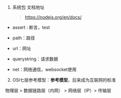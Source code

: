1. 系统包
    文档地址
    > https://nodejs.org/en/docs/

 - assert : 断言，test
    > [](../nodelib/assert.js)
    
 - path：路径
    > [](../nodelib/path.js)
 
 - url：网址
    > [](../nodelib/url.js)
    
 - querystring：请求数据
    > [](../nodelib/querystring.js)

 - net：网络通信，websocket使用
 
 2. OSI七层参考模型：**参考模型**，后来成为互联网的标准
 
 物理层 > 数据链路层（内网） > 网络层（IP）> 传输层
 
